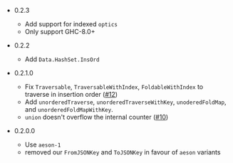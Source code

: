 - 0.2.3
    - Add support for indexed `optics`
    - Only support GHC-8.0+

- 0.2.2
    - Add `Data.HashSet.InsOrd`

- 0.2.1.0
    - Fix `Traversable`, `TraversableWithIndex`, `FoldableWithIndex` to traverse
      in insertion order
      ([#12](https://github.com/phadej/insert-ordered-containers/issues/12))
    - Add `unorderedTraverse`, `unorderedTraverseWithKey`, `unoderedFoldMap`, and
      `unorderedFoldMapWithKey`.
    - `union` doesn't overflow the internal counter
      ([#10](https://github.com/phadej/insert-ordered-containers/issues/10))

- 0.2.0.0
    - Use `aeson-1`
    - removed our `FromJSONKey` and `ToJSONKey` in favour of `aeson` variants
